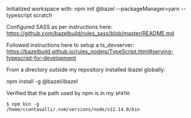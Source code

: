Initialized workspace with:
npm init @bazel --packageManager=yarn --typescript scratch

Configured SASS as per instructions here:
https://github.com/bazelbuild/rules_sass/blob/master/README.md

Followed instructions here to setup a ts_devserver:
https://bazelbuild.github.io/rules_nodejs/TypeScript.html#serving-typescript-for-development

From a directory outside my repository installed ibazel globally:

npm install -g @bazel/ibazel

Verified that the path used by npm is in my `$PATH`:

    $ npm bin -g
    /home/ccontavalli/.nvm/versions/node/v12.14.0/bin
